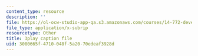 ```yaml
---
content_type: resource
description: ''
file: https://ol-ocw-studio-app-qa.s3.amazonaws.com/courses/14-772-development-economics-macroeconomics-spring-2013/3080665f4710048f5a2070edeaf3928d_w7aOU0ZAJp0.srt
file_type: application/x-subrip
resourcetype: Other
title: 3play caption file
uid: 3080665f-4710-048f-5a20-70edeaf3928d
---
```


